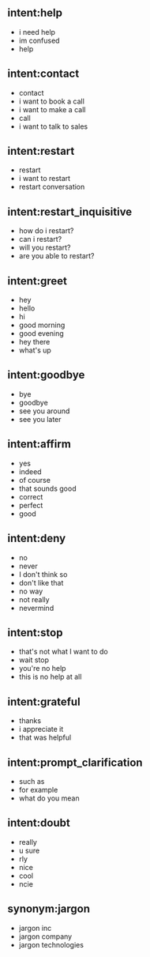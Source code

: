 ## intent:help
- i need help
- im confused
- help

## intent:contact
- contact
- i want to book a call
- i want to make a call
- call
- i want to talk to sales

## intent:restart
- restart
- i want to restart
- restart conversation

## intent:restart_inquisitive
- how do i restart?
- can i restart?
- will you restart?
- are you able to restart?

## intent:greet
- hey
- hello
- hi
- good morning
- good evening
- hey there
- what's up

## intent:goodbye
- bye
- goodbye
- see you around
- see you later

## intent:affirm
- yes
- indeed
- of course
- that sounds good
- correct
- perfect
- good

## intent:deny
- no
- never
- I don't think so
- don't like that
- no way
- not really
- nevermind

## intent:stop
- that's not what I want to do
- wait stop
- you're no help
- this is no help at all

## intent:grateful
- thanks
- i appreciate it
- that was helpful

## intent:prompt_clarification
- such as
- for example
- what do you mean

## intent:doubt
- really
- u sure
- rly
- nice
- cool
- ncie

## synonym:jargon
- jargon inc
- jargon company
- jargon technologies
